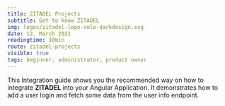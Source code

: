 ```yaml
---
title: ZITADEL Projects
subtitle: Get to know ZITADEL
img: logos/zitadel-logo-solo-darkdesign.svg
date: 12. March 2021
readingtime: 10min
route: zitadel-projects
visible: true
tags: beginner, administrator, product owner
---
```



This Integration guide shows you the recommended way on how to integrate **ZITADEL** into your Angular Application.
It demonstrates how to add a user login and fetch some data from the user info endpoint.